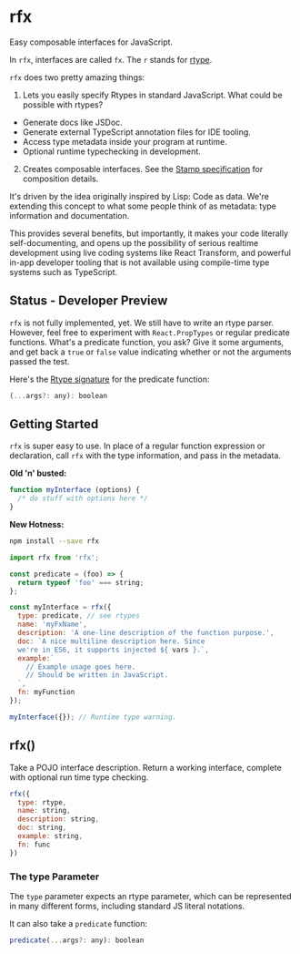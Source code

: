 # rfx

Easy composable interfaces for JavaScript.

In `rfx`, interfaces are called `fx`. The `r` stands for [rtype](https://github.com/ericelliott/rtype#rtype).

`rfx` does two pretty amazing things:

1. Lets you easily specify Rtypes in standard JavaScript. What could be possible with rtypes?
  - Generate docs like JSDoc.
  - Generate external TypeScript annotation files for IDE tooling.
  - Access type metadata inside your program at runtime.
  - Optional runtime typechecking in development.
2. Creates composable interfaces. See the [Stamp specification](https://github.com/stampit-org/stamp-specification/tree/master#stamp-specification-composables) for composition details.

It's driven by the idea originally inspired by Lisp: Code as data. We're extending this concept to what some people think of as metadata: type information and documentation.

This provides several benefits, but importantly, it makes your code literally self-documenting, and opens up the possibility of serious realtime development using live coding systems like React Transform, and powerful in-app developer tooling that is not available using compile-time type systems such as TypeScript.


## Status - Developer Preview

`rfx` is not fully implemented, yet. We still have to write an rtype parser. However, feel free to experiment with `React.PropTypes` or regular predicate functions. What's a predicate function, you ask? Give it some arguments, and get back a `true` or `false` value indicating whether or not the arguments passed the test.

Here's the [Rtype signature](https://github.com/ericelliott/rtype#rtype) for the predicate function:

```js
(...args?: any): boolean
```


## Getting Started

`rfx` is super easy to use. In place of a regular function expression or declaration, call `rfx` with the type information, and pass in the metadata.

**Old 'n' busted:**

```js
function myInterface (options) {
  /* do stuff with options here */
}
```


**New Hotness:**

```sh
npm install --save rfx
```

```js
import rfx from 'rfx';

const predicate = (foo) => {
  return typeof 'foo' === string;
};

const myInterface = rfx({
  type: predicate, // see rtypes
  name: 'myFxName',
  description: 'A one-line description of the function purpose.',
  doc: `A nice multiline description here. Since
  we're in ES6, it supports injected ${ vars }.`,
  example:`
    // Example usage goes here.
    // Should be written in JavaScript.
  `,
  fn: myFunction
});

myInterface({}); // Runtime type warning.
```

## rfx()

Take a POJO interface description. Return a working interface, complete with optional run time type checking.

```js
rfx({
  type: rtype,
  name: string,
  description: string,
  doc: string,
  example: string,
  fn: func
})
```

### The type Parameter

The `type` parameter expects an rtype parameter, which can be represented in many different forms, including standard JS literal notations.

It can also take a `predicate` function:

```js
predicate(...args?: any): boolean
```
